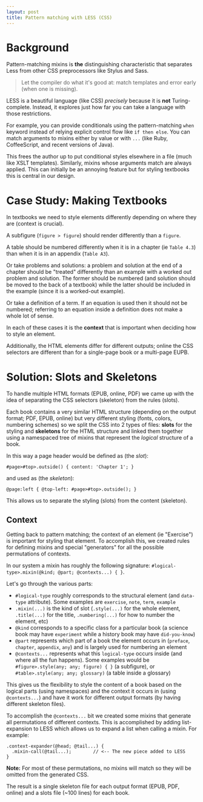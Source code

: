 ```yaml
---
layout: post
title: Pattern matching with LESS (CSS)
---
```


# Background

Pattern-matching mixins is **the** distinguishing characteristic that separates Less from other CSS preprocessors like Stylus and Sass.

> Let the compiler do what it's good at: match templates and error early (when one is missing).

LESS is a beautiful language (like CSS) _precisely_ because it is **not** Turing-complete.
Instead, it explores just how far you can take a language with those restrictions.

For example, you can provide conditionals using the pattern-matching `when` keyword instead of relying explicit control flow like `if then else`. You can match arguments to mixins either by value or with `...` (like Ruby, CoffeeScript, and recent versions of Java).

This frees the author up to put conditional styles elsewhere in a file (much like XSLT templates). Similarly, mixins whose arguments match are always applied. This can initially be an annoying feature but for styling textbooks this is central in our design.

# Case Study: Making Textbooks

In textbooks we need to style elements differently depending on where they are (context is crucial).

A subfigure (`figure > figure`) should render differently than a `figure`.

A table should be numbered differently when it is in a chapter (ie `Table 4.3`) than when it is in an appendix (`Table A3`).

Or take problems and solutions: a problem and solution at the end of a chapter should be "treated" differently than an example with a worked out problem and solution. The former should be numbered (and solution should be moved to the back of a textbook) while the latter should be included in the example (since it is a worked-out example).

Or take a definition of a term. If an equation is used then it should not be numbered; referring to an equation inside a definition does not make a whole lot of sense.

In each of these cases it is the **context** that is important when deciding how to style an element.

Additionally, the HTML elements differ for different outputs; online the CSS selectors are different than for a single-page book or a multi-page EUPB.

# Solution: Slots and Skeletons

To handle multiple HTML formats (EPUB, online, PDF) we came up with the idea of separating the CSS selectors (skeleton) from the rules (slots).

Each book contains a very similar HTML structure (depending on the output format; PDF, EPUB, online) but very different styling (fonts, colors, numbering schemes) so we split the CSS into 2 types of files: **slots** for the styling and **skeletons** for the HTML structure and linked them together using a namespaced tree of mixins that represent the _logical_ structure of a book.

In this way a page header would be defined as (the _slot_):

    #page>#top>.outside() { content: 'Chapter 1'; }
and used as (the _skeleton_):

    @page:left { @top-left: #page>#top>.outside(); }

This allows us to separate the styling (slots) from the content (skeleton).

## Context

Getting back to pattern matching; the context of an element (ie "Exercise") is important for styling that element.
To accomplish this, we created rules for defining mixins and special "generators" for all the possible permutations of contexts.

In our system a mixin has roughly the following signature: `#logical-type>.mixin(@kind; @part; @contexts...) { }`.

Let's go through the various parts:

- `#logical-type` roughly corresponds to the structural element (and `data-type` attribute). Some examples are `exercise`, `note`, `term`, `example`
- `.mixin(...)` is the kind of slot (`.style(...)` for the whole element, `.title(...)` for the title, `.numbering(...)` for how to number the element, etc)
- `@kind` corresponds to a specific class for a particular book (a science book may have `experiment` while a history book may have `did-you-know`)
- `@part` represents which part of a book the element occurs in (`preface`, `chapter`, `appendix`, `any`) and is largely used for numbering an element
- `@contexts...` represents what this `logical-type` occurs inside (and where all the fun happens). Some examples would be `#figure>.style(any; any; figure) { }` (a subfigure), or `#table>.style(any; any; glossary)` (a table inside a glossary)


This gives us the flexibility to style the content of a book based on the logical parts (using namespaces) and the context it occurs in (using `@contexts...`) and have it work for different output formats (by having different skeleton files).

To accomplish the `@contexts...` bit we created some mixins that generate all permutations of different contexts. This is accomplished by adding list-expansion to LESS which allows us to expand a list when calling a mixin. For example:

    .context-expander(@head; @tail...) {
      .mixin-call(@tail...);        // <-- The new piece added to LESS
    }

**Note:** For most of these permutations, no mixins will match so they will be omitted from the generated CSS.

The result is a single skeleton file for each output format (EPUB, PDF, online) and a slots file (~100 lines) for each book.

